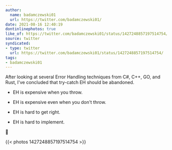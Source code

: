 ```yaml
---
author:
  name: badamczewski01
  url: https://twitter.com/badamczewski01/
date: 2021-08-16 12:40:19
dontinlinephotos: true
like_of: https://twitter.com/badamczewski01/status/1427248857197514754/
source: twitter
syndicated:
- type: twitter
  url: https://twitter.com/badamczewski01/status/1427248857197514754/
tags:
- badamczewski01
---
```


After looking at several Error Handling techniques from C#, C++, GO, and Rust, I've concluded that try-catch EH should be abandoned.



- EH is expensive when you throw. 

- EH is expensive even when you don't throw.

- EH is hard to get right. 

- EH is hard to implement.



🧵 

{{< photos 1427248857197514754 >}}